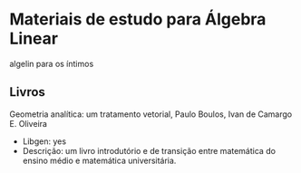 # Materiais de estudo para Álgebra Linear
algelin para os íntimos 

## Livros

Geometria analítica: um tratamento vetorial, Paulo Boulos, Ivan de Camargo E. Oliveira  
  * Libgen: yes
  * Descrição: um livro introdutório e de transição entre matemática do ensino médio e matemática universitária.  
